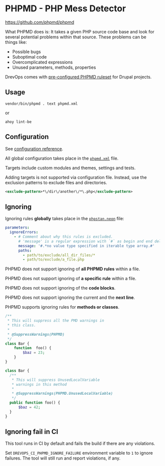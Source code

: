 # PHPMD - PHP Mess Detector

https://github.com/phpmd/phpmd

What PHPMD does is: It takes a given PHP source code base and look for several
potential problems within that source. These problems can be things like:

- Possible bugs
- Suboptimal code
- Overcomplicated expressions
- Unused parameters, methods, properties

DrevOps comes with [pre-configured PHPMD ruleset](../../../../phpmd.xml)
for Drupal projects.

## Usage

```shell
vendor/bin/phpmd . text phpmd.xml
```

or

```shell
ahoy lint-be
```

## Configuration

See [configuration reference](https://phpmd.org/documentation/index.html).

All global configuration takes place in the [`phpmd.xml`](../../../../phpmd.xml)
file.

Targets include custom modules and themes, settings and tests.

Adding targets is not supported via configuration file. Instead, use the
exclusion patterns to exclude files and directories.

```xml
<exclude-pattern>*\/dir\/another\/*\.php</exclude-pattern>
```

## Ignoring

Ignoring rules **globally** takes place in
the [`phpstan.neon`](../../../../phpstan.neon) file:

```yaml
parameters:
  ignoreErrors:
    - # Comment about why this rules is excluded.
      # 'message' is a regular expression with `#` as begin and end delimiters.
      message: '#.*no value type specified in iterable type array.#'
      paths:
        - path/to/exclude/all_dir_files/*
        - path/to/exclude/a_file.php
```

PHPMD does not support ignoring of **all PHPMD rules** within a file.

PHPMD does not support ignoring of **a specific rule** within a file.

PHPMD does not support ignoring of the **code blocks**.

PHPMD does not support ignoring the current and the **next line**.

PHPMD supports ignoring rules for **methods or classes**.

```php
/**
 * This will suppress all the PMD warnings in
 * this class.
 *
 * @SuppressWarnings(PHPMD)
 */
class Bar {
    function  foo() {
        $baz = 23;
    }
}

class Bar {
  /**
   * This will suppress UnusedLocalVariable
   * warnings in this method
   *
   * @SuppressWarnings(PHPMD.UnusedLocalVariable)
   */
  public function foo() {
      $baz = 42;
  }
}
```

## Ignoring fail in CI

This tool runs in CI by default and fails the build if there are any violations.

Set `DREVOPS_CI_PHPMD_IGNORE_FAILURE` environment variable to `1` to ignore
failures. The tool will still run and report violations, if any.
